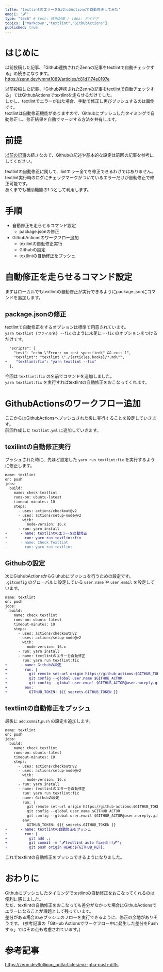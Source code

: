 ```yaml
---
title: "textlintのエラーをGithubActionsで自動修正してみた"
emoji: "🖋"
type: "tech" # tech: 技術記事 / idea: アイデア
topics: ["markdown","textlint","GithubActions"]
published: true
---
```


# はじめに

以前投稿した記事、「Github連携されたZennの記事をtextlintで自動チェックする」の続きになります。  
https://zenn.dev/ymmt1089/articles/c81d1174e0197e 

以前投稿した記事、「Github連携されたZennの記事をtextlintで自動チェックする」ではGithubActionsでtextlintを走らせるだけでした。  
しかし、textlintでエラーが出た場合、手動で修正し再びプッシュするのは面倒です。  
textlintは自動修正機能がありますので、Githubにプッシュしたタイミングで自動修正し、修正結果を自動でマージする方法を共有します。  

# 前提

[以前の記事](https://zenn.dev/ymmt1089/articles/c81d1174e0197e)の続きなので、Githubの記述や基本的な設定は前回の記事を参考にしてください。  

textlintの自動修正に関して、lintエラー全てを修正できるわけではありません。textlint実行時のログにチェックマークがついているエラーだけが自動修正で修正可能です。  
あくまでも補助機能の1つとして利用します。

# 手順
* 自動修正を走らせるコマンド設定
  * package.jsonの修正
* GithubActionsのワークフロー追加  
  * texilintの自動修正実行
  * Githubの設定
  * textlintの自動修正をプッシュ

# 自動修正を走らせるコマンド設定
まずはローカルでもtextlintの自動修正が実行できるようにpackage.jsonにコマンドを追加します。
## package.jsonの修正

textlintで自動修正をするオプションは標準で用意されています。  
`yarn textlint {ファイル名} --fix` のように末尾に `--fix` のオプションをつけるだけです。  

```diff json:package.json
  "scripts": {
    "test": "echo \"Error: no test specified\" && exit 1",
    "textlint": "textlint \"./{articles,books}/*.md\"",
+    "textlint:fix": "yarn textlint --fix"
  },
```

今回は `textlint:fix` の名前でコマンドを追加しました。  
`yarn textlint:fix` を実行すればtextlintの自動修正をおこなってくれます。

# GithubActionsのワークフロー追加

ここからはGithubActionsへプッシュされた後に実行することを設定していきます。  
前回作成した `textlint.yml` に追加していきます。


## texilintの自動修正実行

プッシュされた時に、先ほど設定した `yarn run textlint:fix` を実行するように修正します。  

```diff yml:textlint.yml
name: textlint
on: push
jobs:
  build:
    name: check textlint
    runs-on: ubuntu-latest
    timeout-minutes: 10
    steps:
      - uses: actions/checkout@v2
      - uses: actions/setup-node@v2
        with:
          node-version: 16.x
      - run: yarn install
+      - name: textlintのエラーを自動修正
+        run: yarn run textlint:fix
-      - name: Check Textlint
-        run: yarn run textlint

```

## Githubの設定

次にGiuhubActionsからGiuhubにプッシュを行うための設定です。  
`.gitconfig` のグローバルに設定している `user.name` や `user.email` を設定しています。

```diff yml:textlint.yml
name: textlint
on: push
jobs:
  build:
    name: check textlint
    runs-on: ubuntu-latest
    timeout-minutes: 10
    steps:
      - uses: actions/checkout@v2
      - uses: actions/setup-node@v2
        with:
          node-version: 16.x
      - run: yarn install
      - name: textlintのエラーを自動修正
        run: yarn run textlint:fix
+      - name: Githubの設定
+        run: |
+          git remote set-url origin https://github-actions:$GITHUB_TOKEN@github.com/$GITHUB_REPOSITORY
+          git config --global user.name $GITHUB_ACTOR
+          git config --global user.email $GITHUB_ACTOR@user.noreply.github.com
+        env:
+          GITHUB_TOKEN: ${{ secrets.GITHUB_TOKEN }}

```

## textlintの自動修正をプッシュ

最後に `add`,`commit`,`push` の設定を追加します。

```diff yml:textlint.yml
name: textlint
on: push
jobs:
  build:
    name: check textlint
    runs-on: ubuntu-latest
    timeout-minutes: 10
    steps:
      - uses: actions/checkout@v2
      - uses: actions/setup-node@v2
        with:
          node-version: 16.x
      - run: yarn install
      - name: textlintのエラーを自動修正
        run: yarn run textlint:fix
      - name: Githubの設定
        run: |
          git remote set-url origin https://github-actions:$GITHUB_TOKEN@github.com/$GITHUB_REPOSITORY
          git config --global user.name $GITHUB_ACTOR
          git config --global user.email $GITHUB_ACTOR@user.noreply.github.com
        env:
          GITHUB_TOKEN: ${{ secrets.GITHUB_TOKEN }}
+      - name: textlintの自動修正をプッシュ
+        run: |
+          git add .;
+          git commit -m "🖋textlint auto fixed!!!🖋";
+          git push origin HEAD:${GITHUB_REF};

```

これでtextlintの自動修正をプッシュできるようになりました。

# おわりに
Githubにプッシュしたタイミングでtestlintの自動修正をおこなってくれるのは便利に感じました。  
ただ、textlintの自動修正をおこなっても差分がなかった場合にGithubActionsでエラーになることが課題として残っています。  
差分がある場合のみプッシュのフローを実行できるように、修正の余地がありそうです。
(参考記事の「GitHub Actionsでワークフロー中に発生した差分をPushする」ではその点も考慮されています。)

# 参考記事

https://zenn.dev/lollipop_onl/articles/eoz-gha-push-diffs 

